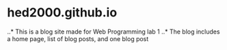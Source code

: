 # hed2000.github.io

..* This is a blog site made for Web Programming lab 1
..* The blog includes a home page, list of blog posts, and one blog post 
